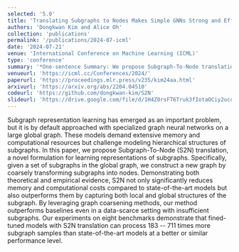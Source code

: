 ```yaml
---
selected: '5.0'
title: 'Translating Subgraphs to Nodes Makes Simple GNNs Strong and Efficient for Subgraph Representation Learning'
authors: 'Dongkwan Kim and Alice Oh'
collection: 'publications'
permalink: '/publications/2024-07-icml'
date: '2024-07-21'
venue: 'International Conference on Machine Learning (ICML)'
type: 'conference'
summary: '*One-sentence Summary: We propose Subgraph-To-Node translation to effectively and efficiently learn representations of subgraphs by coarsely translating subgraphs into nodes.*'
venueurl: 'https://icml.cc/Conferences/2024/'
paperurl: 'https://proceedings.mlr.press/v235/kim24aa.html'
arxivurl: 'https://arxiv.org/abs/2204.04510'
codeurl: 'https://github.com/dongkwan-kim/S2N'
slideurl: 'https://drive.google.com/file/d/1H4Z0rsFT6Truk3fIotaOCiy2ucdrgFIX/view?usp=drive_link'
---
```


Subgraph representation learning has emerged as an important problem, but it is by default approached with specialized graph neural networks on a large global graph. These models demand extensive memory and computational resources but challenge modeling hierarchical structures of subgraphs. In this paper, we propose Subgraph-To-Node (S2N) translation, a novel formulation for learning representations of subgraphs. Specifically, given a set of subgraphs in the global graph, we construct a new graph by coarsely transforming subgraphs into nodes. Demonstrating both theoretical and empirical evidence, S2N not only significantly reduces memory and computational costs compared to state-of-the-art models but also outperforms them by capturing both local and global structures of the subgraph. By leveraging graph coarsening methods, our method outperforms baselines even in a data-scarce setting with insufficient subgraphs. Our experiments on eight benchmarks demonstrate that fined-tuned models with S2N translation can process 183 -- 711 times more subgraph samples than state-of-the-art models at a better or similar performance level.